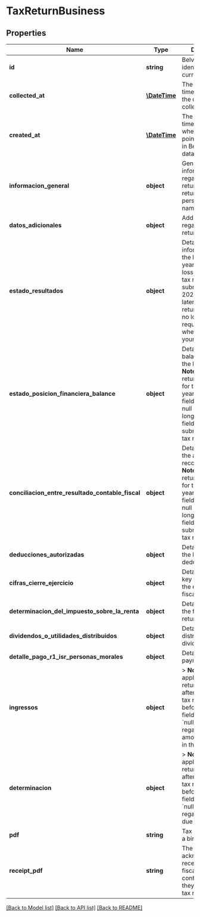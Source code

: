 # TaxReturnBusiness

## Properties
Name | Type | Description | Notes
------------ | ------------- | ------------- | -------------
**id** | **string** | Belvo&#x27;s unique identifier for the current item. | 
**collected_at** | [**\DateTime**](\DateTime.md) | The ISO-8601 timestamp when the data point was collected. | 
**created_at** | [**\DateTime**](\DateTime.md) | The ISO-8601 timestamp of when the data point was created in Belvo&#x27;s database. | 
**informacion_general** | **object** | General information regarding the tax return (year, RFC, return type, person/company name, and so on). | 
**datos_adicionales** | **object** | Additional data regarding the tax return. | 
**estado_resultados** | **object** | Detailed information about the legal entity&#x27;s yearly profit and loss.  &gt; **Note**: For tax returns submitted for the 2022 tax year and later, this field will return null as it is no longer a required field when submitting your tax return. | 
**estado_posicion_financiera_balance** | **object** | Details regarding balance sheet of the legal entity.  &gt; **Note**: For tax returns submitted for the 2022 tax year and later, this field will return null as it is no longer a required field when submitting your tax return. | 
**conciliacion_entre_resultado_contable_fiscal** | **object** | Details regarding the accounting reconciliation.  &gt; **Note**: For tax returns submitted for the 2022 tax year and later, this field will return null as it is no longer a required field when submitting your tax return. | 
**deducciones_autorizadas** | **object** | Details regarding the legal entity&#x27;s deductions. | 
**cifras_cierre_ejercicio** | **object** | Details regarding key numbers at the end of the fiscal exercise. | 
**determinacion_del_impuesto_sobre_la_renta** | **object** | Details regarding the final tax return. | 
**dividendos_o_utilidades_distribuidos** | **object** | Details regarding distributed dividends. | 
**detalle_pago_r1_isr_personas_morales** | **object** | Details of the tax payment. | 
**ingressos** | **object** | &gt; **Note**: Only applicable for tax return filed on or after 2022. For tax returns filed before 2022, this field will return &#x60;null&#x60;.  Details regarding the total amounts earned in the fiscal year. | [optional] 
**determinacion** | **object** | &gt; **Note**: Only applicable for tax return filed on or after 2022. For tax returns filed before 2022, this field will return &#x60;null&#x60;.  Details regarding the tax due or tax credit. | [optional] 
**pdf** | **string** | Tax return PDF as a binary. | 
**receipt_pdf** | **string** | The acknowledgement receipt from the fiscal institution confirming that they received the tax return. | 

[[Back to Model list]](../../README.md#documentation-for-models) [[Back to API list]](../../README.md#documentation-for-api-endpoints) [[Back to README]](../../README.md)

